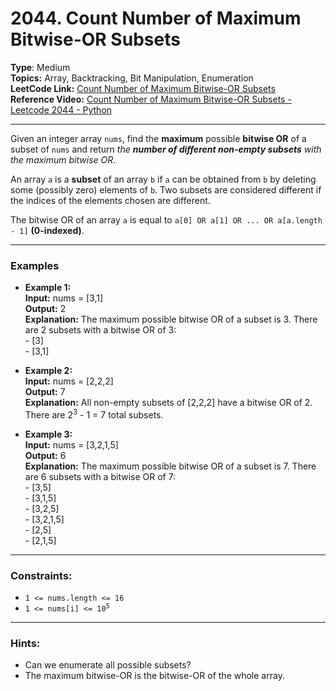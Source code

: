 # 2044. Count Number of Maximum Bitwise-OR Subsets

__Type__: Medium <br>
__Topics:__ Array, Backtracking, Bit Manipulation, Enumeration <br>
__LeetCode Link:__ [Count Number of Maximum Bitwise-OR Subsets](https://leetcode.com/problems/count-number-of-maximum-bitwise-or-subsets/description/) <br>
__Reference Video:__ [Count Number of Maximum Bitwise-OR Subsets - Leetcode 2044 - Python](https://youtu.be/_wBj3IMV7tY)
<hr>

Given an integer array `nums`, find the __maximum__ possible __bitwise OR__ of a subset of `nums` and return _the __number of different non-empty subsets__ with the maximum bitwise OR_.

An array `a` is a __subset__ of an array `b` if `a` can be obtained from `b` by deleting some (possibly zero) elements of `b`. Two subsets are considered different if the indices of the elements chosen are different.

The bitwise OR of an array `a` is equal to `a[0] OR a[1] OR ... OR a[a.length - 1]` __(0-indexed)__.
<hr>

### Examples

- __Example 1:__ <br>
__Input:__ nums = [3,1] <br>
__Output:__ 2 <br>
__Explanation:__ The maximum possible bitwise OR of a subset is 3. There are 2 subsets with a bitwise OR of 3:<br> - [3] <br> - [3,1]

- __Example 2:__ <br>
__Input:__ nums = [2,2,2] <br>
__Output:__ 7 <br>
__Explanation:__ All non-empty subsets of [2,2,2] have a bitwise OR of 2. There are 2<sup>3</sup> - 1 = 7 total subsets.

- __Example 3:__ <br>
__Input:__ nums = [3,2,1,5] <br>
__Output:__ 6 <br>
__Explanation:__ The maximum possible bitwise OR of a subset is 7. There are 6 subsets with a bitwise OR of 7: <br> - [3,5] <br> - [3,1,5] <br> - [3,2,5] <br> - [3,2,1,5] <br> - [2,5] <br> - [2,1,5]
<hr>

### Constraints:
- `1 <= nums.length <= 16`
- <code>1 <= nums[i] <= 10<sup>5</sup></code>
<hr>

### Hints:
- Can we enumerate all possible subsets?
- The maximum bitwise-OR is the bitwise-OR of the whole array.